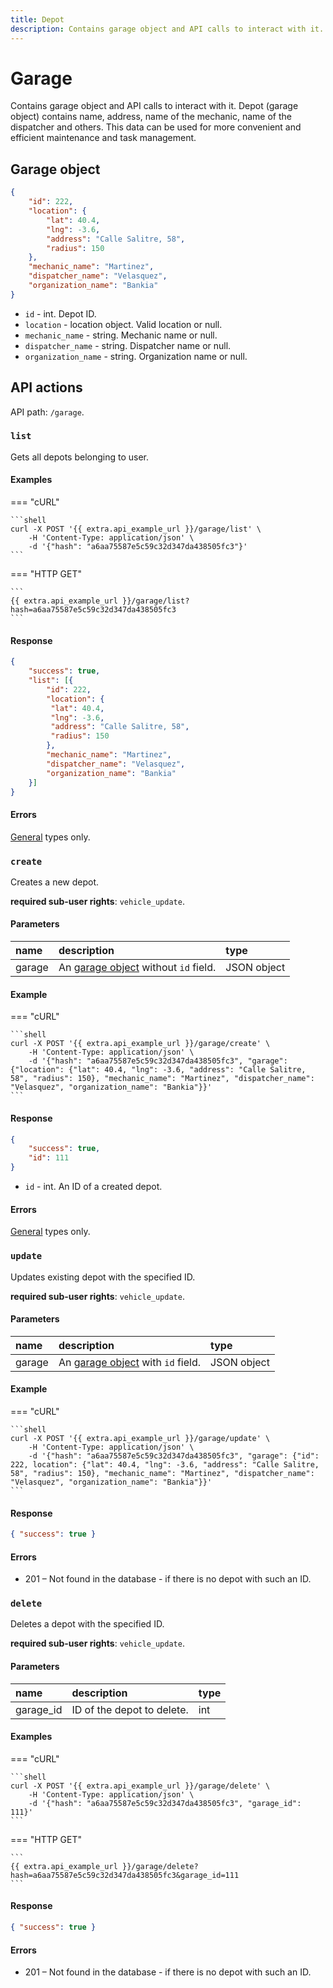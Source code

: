 ```yaml
---
title: Depot
description: Contains garage object and API calls to interact with it.
---
```


# Garage

Contains garage object and API calls to interact with it. Depot (garage object) contains name, address, name of the mechanic, name
of the dispatcher and others. This data can be used for more convenient and efficient maintenance and task management.


## Garage object

```json
{
    "id": 222,
    "location": {
        "lat": 40.4,
        "lng": -3.6,
        "address": "Calle Salitre, 58",
        "radius": 150
    },
    "mechanic_name": "Martinez",
    "dispatcher_name": "Velasquez",
    "organization_name": "Bankia"
}
```

* `id` - int. Depot ID.
* `location` - location object. Valid location or null.
* `mechanic_name` - string. Mechanic name or null.
* `dispatcher_name` - string. Dispatcher name or null.
* `organization_name` - string. Organization name or null.


## API actions

API path: `/garage`.

### `list`

Gets all depots belonging to user.

#### Examples

=== "cURL"

    ```shell
    curl -X POST '{{ extra.api_example_url }}/garage/list' \
        -H 'Content-Type: application/json' \
        -d '{"hash": "a6aa75587e5c59c32d347da438505fc3"}'
    ```

=== "HTTP GET"

    ```
    {{ extra.api_example_url }}/garage/list?hash=a6aa75587e5c59c32d347da438505fc3
    ```

#### Response

```json
{
    "success": true,
    "list": [{
        "id": 222,
        "location": {
         "lat": 40.4,
         "lng": -3.6,
         "address": "Calle Salitre, 58",
         "radius": 150
        },
        "mechanic_name": "Martinez",
        "dispatcher_name": "Velasquez",
        "organization_name": "Bankia"
    }]
}
```

#### Errors

[General](../../getting-started/errors.md#error-codes) types only.


### `create`

Creates a new depot.

**required sub-user rights**: `vehicle_update`.

#### Parameters

| name   | description                                     | type        |
|:-------|:------------------------------------------------|:------------|
| garage | An [garage object](#garage) without `id` field. | JSON object |

#### Example

=== "cURL"

    ```shell
    curl -X POST '{{ extra.api_example_url }}/garage/create' \
        -H 'Content-Type: application/json' \
        -d '{"hash": "a6aa75587e5c59c32d347da438505fc3", "garage": {"location": {"lat": 40.4, "lng": -3.6, "address": "Calle Salitre, 58", "radius": 150}, "mechanic_name": "Martinez", "dispatcher_name": "Velasquez", "organization_name": "Bankia"}}'
    ```

#### Response

```json
{
    "success": true,
    "id": 111
}
```

* `id` - int. An ID of a created depot.

#### Errors

[General](../../getting-started/errors.md#error-codes) types only.


### `update`

Updates existing depot with the specified ID.

**required sub-user rights**: `vehicle_update`.

#### Parameters

| name   | description                                  | type        |
|:-------|:---------------------------------------------|:------------|
| garage | An [garage object](#garage) with `id` field. | JSON object |

#### Example

=== "cURL"

    ```shell
    curl -X POST '{{ extra.api_example_url }}/garage/update' \
        -H 'Content-Type: application/json' \
        -d '{"hash": "a6aa75587e5c59c32d347da438505fc3", "garage": {"id": 222, location": {"lat": 40.4, "lng": -3.6, "address": "Calle Salitre, 58", "radius": 150}, "mechanic_name": "Martinez", "dispatcher_name": "Velasquez", "organization_name": "Bankia"}}'
    ```

#### Response

```json
{ "success": true }
```

#### Errors

* 201 – Not found in the database - if there is no depot with such an ID.


### `delete`

Deletes a depot with the specified ID.

**required sub-user rights**: `vehicle_update`.

#### Parameters

| name      | description                | type |
|:----------|:---------------------------|:-----|
| garage_id | ID of the depot to delete. | int  |

#### Examples

=== "cURL"

    ```shell
    curl -X POST '{{ extra.api_example_url }}/garage/delete' \
        -H 'Content-Type: application/json' \
        -d '{"hash": "a6aa75587e5c59c32d347da438505fc3", "garage_id": 111}'
    ```

=== "HTTP GET"

    ```
    {{ extra.api_example_url }}/garage/delete?hash=a6aa75587e5c59c32d347da438505fc3&garage_id=111
    ```

#### Response

```json
{ "success": true }
```
    
#### Errors

* 201 – Not found in the database - if there is no depot with such an ID.
